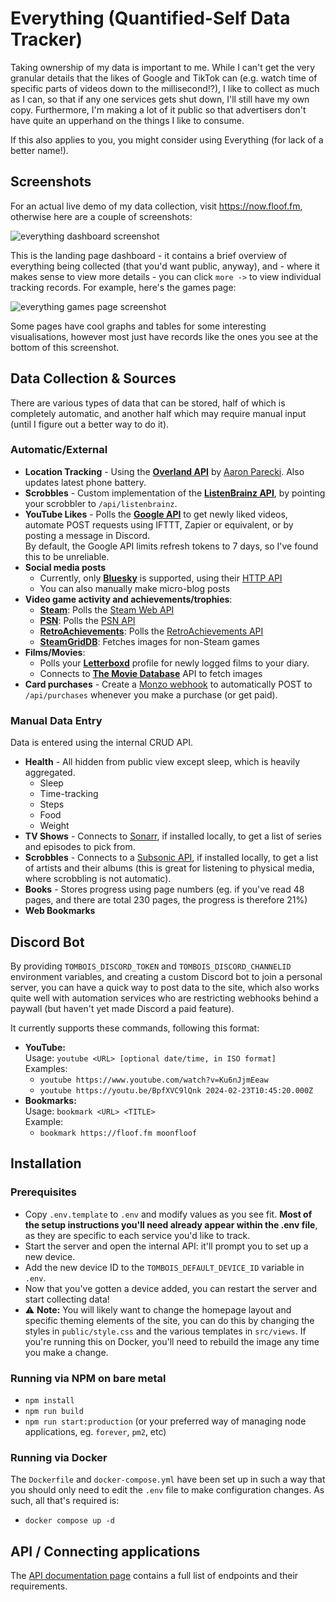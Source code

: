 # Everything (Quantified-Self Data Tracker)

Taking ownership of my data is important to me. While I can't get the very
granular details that the likes of Google and TikTok can (e.g. watch time of
specific parts of videos down to the millisecond⁉), I like to collect as much as
I can, so that if any one services gets shut down, I'll still have my own copy.
Furthermore, I'm making a lot of it public so that advertisers don't have quite
an upperhand on the things I like to consume.

If this also applies to you, you might consider using Everything (for lack
of a better name!).

## Screenshots

For an actual live demo of my data collection, visit
<https://now.floof.fm>, otherwise here are a couple of screenshots:

![everything dashboard screenshot](./screenshot-dashboard.avif)

This is the landing page dashboard - it contains a brief overview of everything
being collected (that you'd want public, anyway), and - where it makes sense to
view more details - you can click `more ->` to view individual tracking records.
For example, here's the games page:

![everything games page screenshot](./screenshot-gaming.avif)

Some pages have cool graphs and tables for some interesting visualisations,
however most just have records like the ones you see at the bottom of this
screenshot.

## Data Collection & Sources

There are various types of data that can be stored, half of which is completely
automatic, and another half which may require manual input (until I figure out a
better way to do it).

### Automatic/External

* **Location Tracking** - Using the
  [**Overland API**](https://github.com/aaronpk/Overland-iOS#api) by
  [Aaron Parecki](https://aaronparecki.com/). Also updates latest phone battery.
* **Scrobbles** - Custom implementation of the
  [**ListenBrainz API**](https://listenbrainz-server.readthedocs.io/en/latest/dev/api.html),
  by pointing your scrobbler to `/api/listenbrainz`.
* **YouTube Likes** - Polls the
  [**Google API**](https://developers.google.com/youtube/v3/) to get newly liked
  videos, automate POST requests using IFTTT, Zapier or equivalent, or by
  posting a message in Discord.  
  By default, the Google API limits refresh tokens to 7 days, so I've found this
  to be unreliable.
* **Social media posts**
  * Currently, only [**Bluesky**](https://bsky.social) is supported, using their
    [HTTP API](https://docs.bsky.app/docs/api/app-bsky-feed-get-author-feed)
  * You can also manually make micro-blog posts
* **Video game activity and achievements/trophies**:
  * [**Steam**](https://store.steampowered.com/): Polls the
    [Steam Web API](https://developer.valvesoftware.com/wiki/Steam_Web_API)
  * [**PSN**](https://www.playstation.com/playstation-network/): Polls the
    [PSN API](https://github.com/achievements-app/psn-api)
  * [**RetroAchievements**](https://retroachievements.org/): Polls the
    [RetroAchievements API](https://api-docs.retroachievements.org/)
  * [**SteamGridDB**](https://www.steamgriddb.com/): Fetches images for
    non-Steam games
* **Films/Movies**:
  * Polls your [**Letterboxd**](https://letterboxd.com) profile for newly logged
    films to your diary.
  * Connects to [**The Movie Database**](https://tmdb.org) API to fetch images
* **Card purchases** - Create a
  [Monzo webhook](https://docs.monzo.com/#webhooks) to automatically POST to
  `/api/purchases` whenever you make a purchase (or get paid).

### Manual Data Entry

Data is entered using the internal CRUD API.

* **Health** - All hidden from public view except sleep, which is heavily
  aggregated.
  * Sleep
  * Time-tracking
  * Steps
  * Food
  * Weight
* **TV Shows** - Connects to [Sonarr](https://sonarr.tv/), if installed locally,
  to get a list of series and episodes to pick from.
* **Scrobbles** - Connects to a
  [Subsonic API](http://www.subsonic.org/pages/api.jsp), if installed locally,
  to get a list of artists and their albums (this is great for listening to
  physical media, where scrobbling is not automatic).
* **Books** - Stores progress using page numbers (eg. if you've read 48 pages,
  and there are total 230 pages, the progress is therefore 21%)
* **Web Bookmarks**

## Discord Bot

By providing `TOMBOIS_DISCORD_TOKEN` and `TOMBOIS_DISCORD_CHANNELID` environment
variables, and creating a custom Discord bot to join a personal server, you can
have a quick way to post data to the site, which also works quite well with
automation services who are restricting webhooks behind a paywall (but haven't
yet made Discord a paid feature).

It currently supports these commands, following this format:

* **YouTube:**  
  Usage: `youtube <URL> [optional date/time, in ISO format]`  
  Examples:
  * `youtube https://www.youtube.com/watch?v=Ku6nJjmEeaw`
  * `youtube https://youtu.be/BpfXVC9lQnk 2024-02-23T10:45:20.000Z`
* **Bookmarks:**  
  Usage: `bookmark <URL> <TITLE>`  
  Example:
  * `bookmark https://floof.fm moonfloof`

## Installation

### Prerequisites

* Copy `.env.template` to `.env` and modify values as you see fit. **Most of the
  setup instructions you'll need already appear within the .env file**, as they
  are specific to each service you'd like to track.
* Start the server and open the internal API: it'll prompt you to set up a new
  device.
* Add the new device ID to the `TOMBOIS_DEFAULT_DEVICE_ID` variable in `.env`.
* Now that you've gotten a device added, you can restart the server and start
  collecting data!
* ⚠ **Note:** You will likely want to change the homepage layout and specific
  theming elements of the site, you can do this by changing the styles in
  `public/style.css` and the various templates in `src/views`. If you're running
  this on Docker, you'll need to rebuild the image any time you make a change.

### Running via NPM on bare metal

* `npm install`
* `npm run build`
* `npm run start:production` (or your preferred way of managing node
  applications, eg. `forever`, `pm2`, etc)

### Running via Docker

The `Dockerfile` and `docker-compose.yml` have been set up in such a way that
you should only need to edit the `.env` file to make configuration changes. As
such, all that's required is:

* `docker compose up -d`

## API / Connecting applications

The [API documentation page](./API.md) contains a full list of endpoints and
their requirements.
